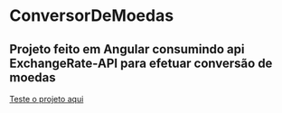 # ConversorDeMoedas
<h2>Projeto feito em Angular consumindo api ExchangeRate-API para efetuar conversão de moedas</h2>
<a href="https://conversor-de-moedas-93uav03uu-willyanlz.vercel.app/">Teste o projeto aqui</a>
